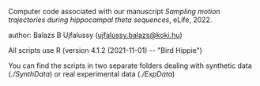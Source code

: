 Computer code associated with our manuscript *Sampling motion trajectories during hippocampal theta sequences*, eLife, 2022.

author: Balazs B Ujfalussy (ujfalussy.balazs@koki.hu)

All scripts use R (version 4.1.2 (2021-11-01) -- "Bird Hippie")

You can find the scripts in two separate folders dealing with synthetic data (*./SynthData*) or real experimental data (*./ExpData*)
